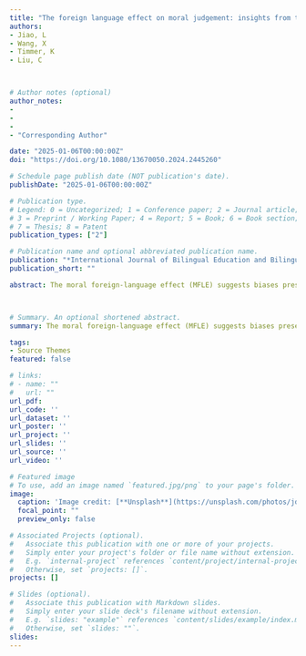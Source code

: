 ```yaml
---
title: "The foreign language effect on moral judgement: insights from the self–other moral bias"
authors:
- Jiao, L
- Wang, X
- Timmer, K
- Liu, C



# Author notes (optional)
author_notes:
- 
- 
- 
- "Corresponding Author"

date: "2025-01-06T00:00:00Z"
doi: "https://doi.org/10.1080/13670050.2024.2445260"

# Schedule page publish date (NOT publication's date).
publishDate: "2025-01-06T00:00:00Z"

# Publication type.
# Legend: 0 = Uncategorized; 1 = Conference paper; 2 = Journal article;
# 3 = Preprint / Working Paper; 4 = Report; 5 = Book; 6 = Book section;
# 7 = Thesis; 8 = Patent
publication_types: ["2"]

# Publication name and optional abbreviated publication name.
publication: "*International Journal of Bilingual Education and Bilingualism , 28*(4), 495-506"
publication_short: ""

abstract: The moral foreign-language effect (MFLE) suggests biases present when making moral decisions in the native language are not present in the foreign language. However, the literature using explicit dilemmas shows inconsistent findings. The present study investigates whether MFLE has its origin in the reduced emotion hypothesis. Instead of the typically employed explicit paradigms, we utilize an implicit paradigm, avoiding conscious processing. Chinese–English bilinguals completed an implicit association test (Experiment 1) and an evaluative priming task (Experiment 2) in their native (L1: Chinese) and second language (L2: English). Both experiments found consistent evidence that the self–other moral bias was only observed in the native language. Therefore, we propose that the MFLE has its origin during the automatic associative stage. It results from the reduced emotional reaction in a foreign compared to the native language.



# Summary. An optional shortened abstract.
summary: The moral foreign-language effect (MFLE) suggests biases present when making moral decisions in the native language are not present i...

tags:
- Source Themes
featured: false

# links:
# - name: ""
#   url: ""
url_pdf: 
url_code: ''
url_dataset: ''
url_poster: ''
url_project: ''
url_slides: ''
url_source: ''
url_video: ''

# Featured image
# To use, add an image named `featured.jpg/png` to your page's folder. 
image:
  caption: 'Image credit: [**Unsplash**](https://unsplash.com/photos/jdD8gXaTZsc)'
  focal_point: ""
  preview_only: false

# Associated Projects (optional).
#   Associate this publication with one or more of your projects.
#   Simply enter your project's folder or file name without extension.
#   E.g. `internal-project` references `content/project/internal-project/index.md`.
#   Otherwise, set `projects: []`.
projects: []

# Slides (optional).
#   Associate this publication with Markdown slides.
#   Simply enter your slide deck's filename without extension.
#   E.g. `slides: "example"` references `content/slides/example/index.md`.
#   Otherwise, set `slides: ""`.
slides:
---
```

